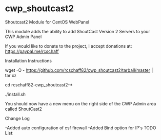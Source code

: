 # cwp_shoutcast2
Shoutcast2 Module for CentOS WebPanel

This module adds the ability to add ShoutCast Version 2 Servers to your CWP Admin Panel

If you would like to donate to the project, I accept donations at: https://paypal.me/rcschaff

Installation Instructions

wget -O - https://github.com/rcschaff82/cwp_shoutcast2/tarball/master | tar xz

cd rcschaff82-cwp_shoutcast2-*

./install.sh

You should now have a new menu on the right side of the CWP Admin area called ShoutCast2

Change Log

-Added auto configuration of csf firewall
-Added Bind option for IP's
TODO List:


